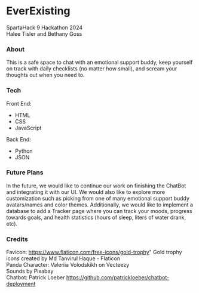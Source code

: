 # EverExisting
SpartaHack 9 Hackathon 2024
<br>Halee Tisler and Bethany Goss

### About
This is a safe space to chat with an emotional support buddy, keep yourself on track with daily checklists (no matter how small), and scream your thoughts out when you need to.

### Tech
Front End:
<ul>
  <li>HTML</li>
  <li>CSS</li>
  <li>JavaScript</li>
</ul>
Back End:
<ul>
  <li>Python</li>
  <li>JSON</li>
</ul>

### Future Plans
In the future, we would like to continue our work on finishing the ChatBot and integrating it with our UI. We would also like to explore more customization such as picking from one of many emotional support buddy avatars/names and color themes. Additionally, we would like to implement a database to add a Tracker page where you can track your moods, progress towards goals, and health statistics (hours of sleep, liters of water drank, etc).

### Credits
Favicon: https://www.flaticon.com/free-icons/gold-trophy" Gold trophy icons created by Md Tanvirul Haque - Flaticon<br>
Panda Character: Valeriia Volodskikh on Vecteezy<br>
Sounds by Pixabay<br>
Chatbot: Patrick Loeber https://github.com/patrickloeber/chatbot-deployment
